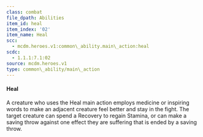 ```yaml
---
class: combat
file_dpath: Abilities
item_id: heal
item_index: '02'
item_name: Heal
scc:
  - mcdm.heroes.v1:common\_ability.main\_action:heal
scdc:
  - 1.1.1:7.1:02
source: mcdm.heroes.v1
type: common\_ability/main\_action
---
```


#### Heal

A creature who uses the Heal main action employs medicine or inspiring words to make an adjacent creature feel better and stay in the fight. The target creature can spend a Recovery to regain Stamina, or can make a saving throw against one effect they are suffering that is ended by a saving throw.
